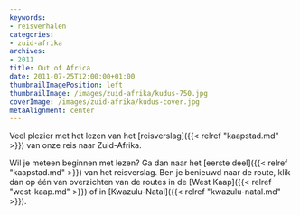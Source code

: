 ```yaml
---
keywords:
- reisverhalen
categories:
- zuid-afrika
archives:
- 2011
title: Out of Africa
date: 2011-07-25T12:00:00+01:00
thumbnailImagePosition: left
thumbnailImage: /images/zuid-afrika/kudus-750.jpg
coverImage: /images/zuid-afrika/kudus-cover.jpg
metaAlignment: center
---
```

Veel plezier met het lezen van het [reisverslag]({{< relref "kaapstad.md" >}}) van onze reis naar Zuid-Afrika.

Wil je meteen beginnen met lezen? Ga dan naar het [eerste deel]({{< relref "kaapstad.md" >}}) van
het reisverslag. Ben je benieuwd naar de route, klik dan op één van overzichten
van de routes in de [West Kaap]({{< relref "west-kaap.md" >}}) of in [Kwazulu-Natal]({{< relref "kwazulu-natal.md" >}}).
